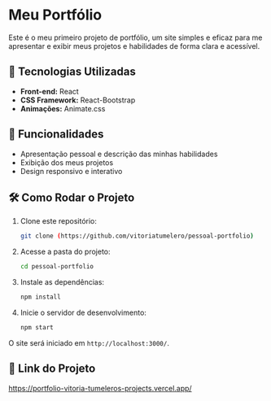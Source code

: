 # Meu Portfólio

Este é o meu primeiro projeto de portfólio, um site simples e eficaz para me apresentar e exibir meus projetos e habilidades de forma clara e acessível.

## 🎨 Tecnologias Utilizadas

- **Front-end:** React
- **CSS Framework:** React-Bootstrap
- **Animações:** Animate.css

## 📌 Funcionalidades

- Apresentação pessoal e descrição das minhas habilidades
- Exibição dos meus projetos
- Design responsivo e interativo

## 🛠 Como Rodar o Projeto

1. Clone este repositório:
   ```bash
   git clone (https://github.com/vitoriatumelero/pessoal-portfolio)
   ```
2. Acesse a pasta do projeto:
   ```bash
   cd pessoal-portfolio
   ```
3. Instale as dependências:
   ```bash
   npm install
   ```
4. Inicie o servidor de desenvolvimento:
   ```bash
   npm start
   ```

O site será iniciado em `http://localhost:3000/`.

## 🔗 Link do Projeto

https://portfolio-vitoria-tumeleros-projects.vercel.app/


